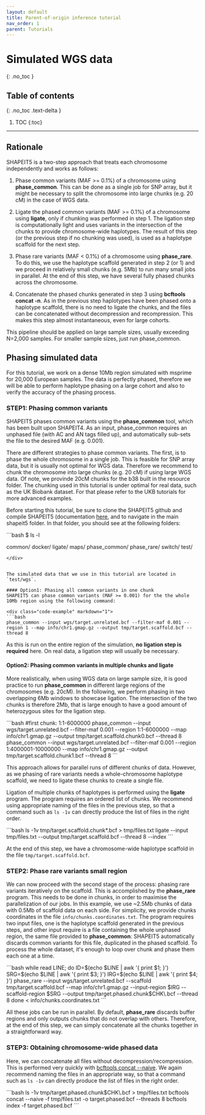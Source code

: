 ```yaml
---
layout: default
title: Parent-of-origin inference tutorial
nav_order: 1
parent: Tutorials
---
```

# Simulated WGS data
{: .no_toc }

## Table of contents
{: .no_toc .text-delta }

1. TOC
{:toc}

---



## Rationale
SHAPEIT5 is a two-step approach that treats each chromosome independently and works as follows:

1. Phase common variants (MAF >= 0.1%) of a chromosome using **phase_common**. This can be done as a single job for SNP array, but it might be necessary to split the chromosome into large chunks (e.g. 20 cM) in the case of WGS data.

2. Ligate the phased common variants (MAF >= 0.1%) of a chromosome using **ligate**, only if chunking was performed in step 1. The ligation step is computationally light and uses variants in the intersection of the chunks to provide chromosome-wide haplotypes. The result of this step (or the previous step if no chunking was used), is used as a haplotype scaffold for the next step.

3. Phase rare variants (MAF < 0.1%) of a chromosome using **phase_rare**. To do this, we use the haplotype scaffold generated in step 2 (or 1) and we proceed in relatively small chunks (e.g. 5Mb) to run many small jobs in parallel. At the end of this step, we have several fully phased chunks across the chromosome.

4. Concatenate the phased chunks generated in step 3 using **bcftools concat -n**. As in the previous step haplotypes have been phased onto a haplotype scaffold, there is no need to ligate the chunks, and the files can be concatenated without decompression and recompression. This makes this step almost instantaneous, even for large cohorts.

This pipeline should be applied on large sample sizes, usually exceeding N=2,000 samples. For smaller sample sizes, just run phase_common. 

## Phasing simulated data
For this tutorial, we work on a dense 10Mb region simulated with msprime for 20,000 European samples. The data is perfectly phased, therefore we will be able to perform haplotype phasing on a large cohort and also to verify the accuracy of the phasing process.

### STEP1: Phasing common variants
SHAPEIT5 phases common variants using the **phase_common** tool, which has been built upon SHAPEIT4. As an input, phase_common requires an unphased file (with AC and AN tags filled up), and automatically sub-sets the file to the desired MAF (e.g. 0.001).

There are different strategies to phase common variants. The first, is to phase the whole chromosome in a single job. This is feasible for SNP array data, but it is usually not optimal for WGS data. Therefore we recommend to chunk the chromosome into large chunks (e.g. 20 cM) if using large WGS data. Of note, we provinde 20cM chunks for the b38 built in the resource folder. The chunking used in this tutorial is under optimal for real data, such as the UK Biobank dataset. For that please refer to the UKB tutorials for more advanced examples.

Before starting this tutorial, be sure to clone the SHAPEIT5 github and compile SHAPEIT5 (documentation [here](https://odelaneau.github.io/shapeit5/docs/installation/build_from_source/compile_shapeit5), and to navigate in the main shapeit5 folder. In that folder, you should see at the following folders:

<div class="code-example" markdown="1">
```bash
$ ls -l

common/
docker/
ligate/
maps/
phase_common/
phase_rare/
switch/
test/
```
</div>


The simulated data that we use in this tutorial are located in `test/wgs`.

#### Option1: Phasing all common variants in one chunk
SHAPEIT5 can phase common variants (MAF >= 0.001) for the the whole 10Mb region using the following command:

<div class="code-example" markdown="1">
```bash
phase_common --input wgs/target.unrelated.bcf --filter-maf 0.001 --region 1 --map info/chr1.gmap.gz --output tmp/target.scaffold.bcf --thread 8
```
</div>

As this is run on the entire region of the simulation, **no ligation step is required** here. On real data, a ligation step will usually be necessary.

#### Option2: Phasing common variants in multiple chunks and ligate
More realistically, when using WGS data on large sample size, it is good practice to run **phase_common** in different large regions of the chromosomes (e.g. 20cM). In the following, we perform phasing in two overlapping 6Mb windows to showcase ligation. The intersection of the two chunks is therefore 2Mb, that is large enough to have a good amount of heterozygous sites for the ligation step.

<div class="code-example" markdown="1">
```bash
#first chunk: 1:1-6000000
phase_common --input wgs/target.unrelated.bcf --filter-maf 0.001 --region 1:1-6000000 --map info/chr1.gmap.gz --output tmp/target.scaffold.chunk0.bcf --thread 8
phase_common --input wgs/target.unrelated.bcf --filter-maf 0.001 --region 1:4000001-10000000 --map info/chr1.gmap.gz --output tmp/target.scaffold.chunk1.bcf --thread 8
```
</div>

This approach allows for parallel runs of different chunks of data. However, as we phasing of rare variants needs a whole-chromosome haplotype scaffold, we need to ligate these chunks to create a single file.

Ligation of multiple chunks of haplotypes is performed using the **ligate** program. The program requires an ordered list of chunks. We recommend using appropriate naming of the files in the previous step, so that a command such as `ls -1v` can directly produce the list of files in the right order.

<div class="code-example" markdown="1">
```bash
ls -1v tmp/target.scaffold.chunk*.bcf > tmp/files.txt
ligate --input tmp/files.txt --output tmp/target.scaffold.bcf --thread 8 --index
```
</div>

At the end of this step, we have a chromosome-wide haplotype scaffold in the file `tmp/target.scaffold.bcf`.

### STEP2: Phase rare variants small region
We can now proceed with the second stage of the process: phasing rare variants iteratively on the scaffold. This is accomplished by the **phase_rare** program. This needs to be done in chunks, in order to maximise the parallelization of our jobs. In this example, we use ~2.5Mb chunks of data with 0.5Mb of scaffold data on each side. For simplicity, we provide chunks coordinates in the file `info/chunks.coordinates.txt`. The program requires two input files, one is the haplotype scaffold generated in the previous steps, and other input require is a file containing the whole unphased region, the same file provided to **phase_common**: SHAPEIT5 automatically discards common variants for this file, duplicated in the phased scaffold. To process the whole dataset, it's enough to loop over chunk and phase them each one at a time.

<div class="code-example" markdown="1">
```bash
while read LINE; do
	ID=$(echo $LINE | awk '{ print $1; }')
	SRG=$(echo $LINE | awk '{ print $3; }')
	IRG=$(echo $LINE | awk '{ print $4; }')
	phase_rare --input wgs/target.unrelated.bcf --scaffold tmp/target.scaffold.bcf --map info/chr1.gmap.gz --input-region $IRG --scaffold-region $SRG --output tmp/target.phased.chunk$CHK\.bcf  --thread 8
done < info/chunks.coordinates.txt
```
</div>

All these jobs can be run in parallel. By default, **phase_rare** discards buffer regions and only outputs chunks that do not overlap with others. Therefore, at the end of this step, we can simply concatenate all the chunks together in a straightforward way.

### STEP3: Obtaining chromosome-wide phased data
Here, we can concatenate  all files without decompression/recompression. This is performed very quickly with [bcftools concat \-\-naive](https://samtools.github.io/bcftools/bcftools.html#concat). We again recommend naming the files in an appropriate way, so that a command such as `ls -1v` can directly produce the list of files in the right order.

<div class="code-example" markdown="1">
```bash
ls -1v tmp/target.phased.chunk$CHK\.bcf > tmp/files.txt
bcftools concat --naive -f tmp/files.txt -o target.phased.bcf --threads 8
bcftools index -f target.phased.bcf
```
</div>
